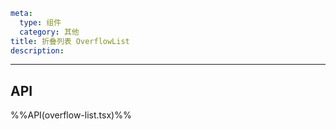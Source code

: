 ```yaml
meta:
  type: 组件
  category: 其他
title: 折叠列表 OverflowList
description:
```
---

<!--@include: ./__demo__/basic.md-->

<!--@include: ./__demo__/from.md-->

## API

%%API(overflow-list.tsx)%%

